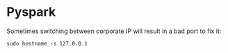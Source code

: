 # Pyspark

Sometimes switching between corporate IP will result in a bad port to fix it:

```
sudo hostname -s 127.0.0.1
```